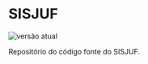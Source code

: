 # SISJUF 

![versão atual](https://img.shields.io/github/v/tag/rmfalcao/sisjuf-repositorio?label=vers%C3%A3o%20atual&style=flat-square)

Repositório do código fonte do SISJUF.

